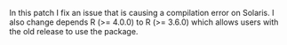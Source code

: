In this patch I fix an issue that is causing a compilation error on Solaris. I also change depends R (>= 4.0.0) to R (>= 3.6.0) which allows users with the old release to use the package. 